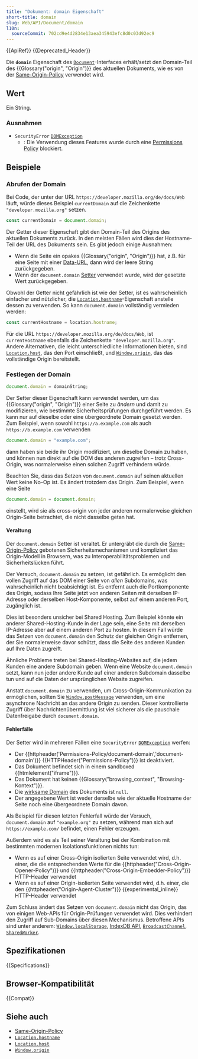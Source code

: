 ```yaml
---
title: "Dokument: domain Eigenschaft"
short-title: domain
slug: Web/API/Document/domain
l10n:
  sourceCommit: 702cd9e4d2834e13aea345943efc8d0c03d92ec9
---
```


{{ApiRef}} {{Deprecated_Header}}

Die **`domain`** Eigenschaft des [`Document`](/de/docs/Web/API/Document)-Interfaces erhält/setzt den Domain-Teil des {{Glossary("origin", "Origin")}} des aktuellen Dokuments, wie es von der [Same-Origin-Policy](/de/docs/Web/Security/Same-origin_policy) verwendet wird.

## Wert

Ein String.

### Ausnahmen

- `SecurityError` [`DOMException`](/de/docs/Web/API/DOMException)
  - : Die Verwendung dieses Features wurde durch eine [Permissions Policy](/de/docs/Web/HTTP/Guides/Permissions_Policy) blockiert.

## Beispiele

### Abrufen der Domain

Bei Code, der unter der URL `https://developer.mozilla.org/de/docs/Web` läuft, würde dieses Beispiel `currentDomain` auf die Zeichenkette `"developer.mozilla.org"` setzen.

```js
const currentDomain = document.domain;
```

Der Getter dieser Eigenschaft gibt den Domain-Teil des Origins des aktuellen Dokuments zurück. In den meisten Fällen wird dies der Hostname-Teil der URL des Dokuments sein. Es gibt jedoch einige Ausnahmen:

- Wenn die Seite ein opakes {{Glossary("origin", "Origin")}} hat, z.B. für eine Seite mit einer [Data-URL](/de/docs/Web/URI/Reference/Schemes/data), dann wird der leere String zurückgegeben.
- Wenn der `document.domain` [Setter](#festlegen_der_domain) verwendet wurde, wird der gesetzte Wert zurückgegeben.

Obwohl der Getter nicht gefährlich ist wie der Setter, ist es wahrscheinlich einfacher und nützlicher, die [`Location.hostname`](/de/docs/Web/API/Location/hostname)-Eigenschaft anstelle dessen zu verwenden. So kann `document.domain` vollständig vermieden werden:

```js
const currentHostname = location.hostname;
```

Für die URL `https://developer.mozilla.org/de/docs/Web`, ist `currentHostname` ebenfalls die Zeichenkette `"developer.mozilla.org"`. Andere Alternativen, die leicht unterschiedliche Informationen bieten, sind [`Location.host`](/de/docs/Web/API/Location/host), das den Port einschließt, und [`Window.origin`](/de/docs/Web/API/Window/origin), das das vollständige Origin bereitstellt.

### Festlegen der Domain

```js
document.domain = domainString;
```

Der Setter dieser Eigenschaft kann verwendet werden, um das {{Glossary("origin", "Origin")}} einer Seite zu _ändern_ und damit zu modifizieren, wie bestimmte Sicherheitsprüfungen durchgeführt werden. Es kann nur auf dieselbe oder eine übergeordnete Domain gesetzt werden. Zum Beispiel, wenn sowohl `https://a.example.com` als auch `https://b.example.com` verwenden

```js
document.domain = "example.com";
```

dann haben sie beide ihr Origin modifiziert, um dieselbe Domain zu haben, und können nun direkt auf die DOM des anderen zugreifen – trotz Cross-Origin, was normalerweise einen solchen Zugriff verhindern würde.

Beachten Sie, dass das Setzen von `document.domain` auf seinen aktuellen Wert keine No-Op ist. Es ändert trotzdem das Origin. Zum Beispiel, wenn eine Seite

```js
document.domain = document.domain;
```

einstellt, wird sie als cross-origin von jeder anderen normalerweise gleichen Origin-Seite betrachtet, die nicht dasselbe getan hat.

#### Veraltung

Der `document.domain` Setter ist veraltet. Er untergräbt die durch die [Same-Origin-Policy](/de/docs/Web/Security/Same-origin_policy) gebotenen Sicherheitsmechanismen und kompliziert das Origin-Modell in Browsern, was zu Interoperabilitätsproblemen und Sicherheitslücken führt.

Der Versuch, `document.domain` zu setzen, ist gefährlich. Es ermöglicht den vollen Zugriff auf das DOM einer Seite von _allen_ Subdomains, was wahrscheinlich nicht beabsichtigt ist. Es entfernt auch die Portkomponente des Origin, sodass Ihre Seite jetzt von anderen Seiten mit derselben IP-Adresse oder derselben Host-Komponente, selbst auf einem anderen Port, zugänglich ist.

Dies ist besonders unsicher bei Shared Hosting. Zum Beispiel könnte ein anderer Shared-Hosting-Kunde in der Lage sein, eine Seite mit derselben IP-Adresse aber auf einem anderen Port zu hosten. In diesem Fall würde das Setzen von `document.domain` den Schutz der gleichen Origin entfernen, der Sie normalerweise davor schützt, dass die Seite des anderen Kunden auf Ihre Daten zugreift.

Ähnliche Probleme treten bei Shared-Hosting-Websites auf, die jedem Kunden eine andere Subdomain geben. Wenn eine Website `document.domain` setzt, kann nun jeder andere Kunde auf einer anderen Subdomain dasselbe tun und auf die Daten der ursprünglichen Website zugreifen.

Anstatt `document.domain` zu verwenden, um Cross-Origin-Kommunikation zu ermöglichen, sollten Sie [`Window.postMessage`](/de/docs/Web/API/Window/postMessage) verwenden, um eine asynchrone Nachricht an das andere Origin zu senden. Dieser kontrollierte Zugriff über Nachrichtenübermittlung ist viel sicherer als die pauschale Datenfreigabe durch `document.domain`.

#### Fehlerfälle

Der Setter wird in mehreren Fällen eine `SecurityError` [`DOMException`](/de/docs/Web/API/DOMException) werfen:

- Der {{httpheader('Permissions-Policy/document-domain','document-domain')}} {{HTTPHeader("Permissions-Policy")}} ist deaktiviert.
- Das Dokument befindet sich in einem sandboxed {{htmlelement("iframe")}}.
- Das Dokument hat keinen {{Glossary("browsing_context", "Browsing-Kontext")}}.
- Die [wirksame Domain](https://html.spec.whatwg.org/multipage/origin.html#concept-origin-effective-domain) des Dokuments ist `null`.
- Der angegebene Wert ist weder derselbe wie der aktuelle Hostname der Seite noch eine übergeordnete Domain davon.

Als Beispiel für diesen letzten Fehlerfall würde der Versuch, `document.domain` auf `"example.org"` zu setzen, während man sich auf `https://example.com/` befindet, einen Fehler erzeugen.

Außerdem wird es als Teil seiner Veraltung bei der Kombination mit bestimmten modernen Isolationsfunktionen nichts tun:

- Wenn es auf einer Cross-Origin isolierten Seite verwendet wird, d.h. einer, die die entsprechenden Werte für die {{httpheader("Cross-Origin-Opener-Policy")}} und {{httpheader("Cross-Origin-Embedder-Policy")}} HTTP-Header verwendet
- Wenn es auf einer Origin-isolierten Seite verwendet wird, d.h. einer, die den {{httpheader("Origin-Agent-Cluster")}} {{experimental_inline}} HTTP-Header verwendet

Zum Schluss ändert das Setzen von `document.domain` nicht das Origin, das von einigen Web-APIs für Origin-Prüfungen verwendet wird. Dies verhindert den Zugriff auf Sub-Domains über diesen Mechanismus. Betroffene APIs sind unter anderem: [`Window.localStorage`](/de/docs/Web/API/Window/localStorage), [IndexDB API](/de/docs/Web/API/IndexedDB_API), [`BroadcastChannel`](/de/docs/Web/API/BroadcastChannel), [`SharedWorker`](/de/docs/Web/API/SharedWorker).

## Spezifikationen

{{Specifications}}

## Browser-Kompatibilität

{{Compat}}

## Siehe auch

- [Same-Origin-Policy](/de/docs/Web/Security/Same-origin_policy)
- [`Location.hostname`](/de/docs/Web/API/Location/hostname)
- [`Location.host`](/de/docs/Web/API/Location/host)
- [`Window.origin`](/de/docs/Web/API/Window/origin)
